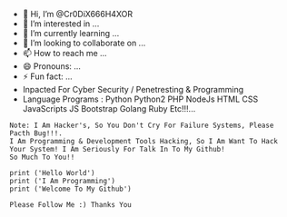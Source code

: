 - 👋 Hi, I’m @Cr0DiX666H4XOR
- 👀 I’m interested in ...
- 🌱 I’m currently learning ...
- 💞️ I’m looking to collaborate on ...
- 📫 How to reach me ...
- 😄 Pronouns: ...
- ⚡ Fun fact: ...
- Inpacted For Cyber Security / Penetresting & Programming
- Language Programs : Python Python2 PHP NodeJs HTML CSS JavaScripts JS Bootstrap Golang Ruby Etc!!!...

```
Note: I Am Hacker's, So You Don't Cry For Failure Systems, Please Pacth Bug!!!.
I Am Programming & Development Tools Hacking, So I Am Want To Hack Your System! I Am Seriously For Talk In To My Github!
So Much To You!!

print ('Hello World')
print ('I Am Programming')
print ('Welcome To My Github')

Please Follow Me :) Thanks You
```
<!---
Cr0DiX666H4XOR/Cr0DiX666H4XOR is a ✨ special ✨ repository because its `README.md` (this file) appears on your GitHub profile.
You can click the Preview link to take a look at your changes.
--->
